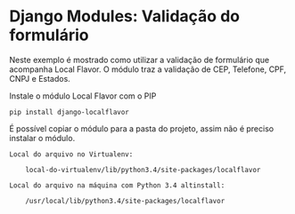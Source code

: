 Django Modules: Validação do formulário
===

Neste exemplo é mostrado como utilizar a validação de formulário que acompanha Local Flavor. O módulo traz a validação 
de CEP, Telefone, CPF, CNPJ e Estados.

Instale o módulo Local Flavor com o PIP

    pip install django-localflavor

É possível copiar o módulo para a pasta do projeto, assim não é preciso instalar o módulo.

    Local do arquivo no Virtualenv: 

        local-do-virtualenv/lib/python3.4/site-packages/localflavor

    Local do arquivo na máquina com Python 3.4 altinstall: 

        /usr/local/lib/python3.4/site-packages/localflavor

